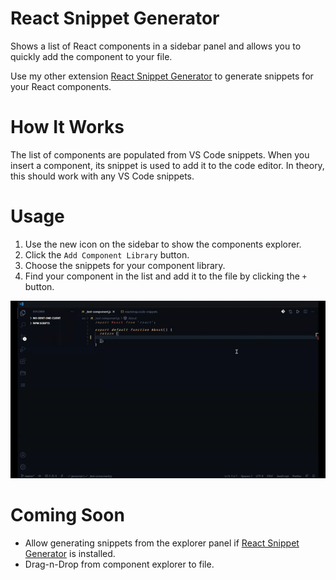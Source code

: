 # React Snippet Generator

Shows a list of React components in a sidebar panel and allows you to quickly add the component to your file.

Use my other extension [React Snippet Generator](https://marketplace.visualstudio.com/items?itemName=ObsessiveCoder.react-snippet-generator) to generate snippets for your React components.

# How It Works

The list of components are populated from VS Code snippets. When you insert a component, its snippet is used to add it to the code editor. In theory, this should work with any VS Code snippets.

# Usage

1. Use the new icon on the sidebar to show the components explorer.
2. Click the `Add Component Library` button.
3. Choose the snippets for your component library.
4. Find your component in the list and add it to the file by clicking the `+` button.

![Alt Text](./resources/example.gif)

# Coming Soon

* Allow generating snippets from the explorer panel if [React Snippet Generator](https://marketplace.visualstudio.com/items?itemName=ObsessiveCoder.react-snippet-generator) is installed.
* Drag-n-Drop from component explorer to file.